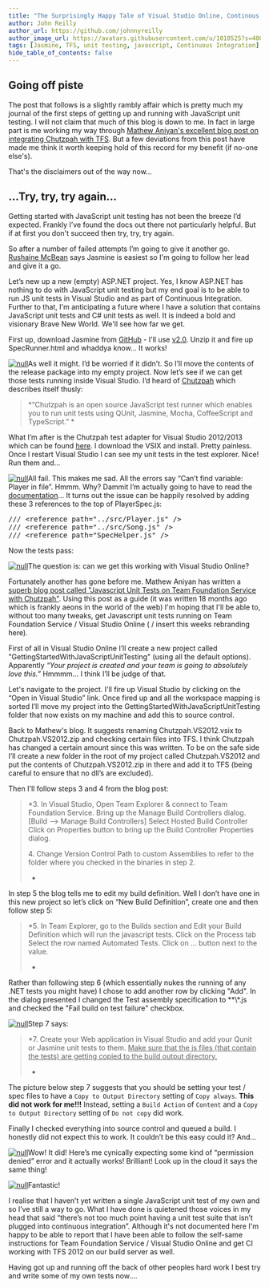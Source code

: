 ```yaml
---
title: "The Surprisingly Happy Tale of Visual Studio Online, Continous Integration and Chutzpah"
author: John Reilly
author_url: https://github.com/johnnyreilly
author_image_url: https://avatars.githubusercontent.com/u/1010525?s=400&u=294033082cfecf8ad1645b4290e362583b33094a&v=4
tags: [Jasmine, TFS, unit testing, javascript, Continuous Integration]
hide_table_of_contents: false
---
```

## Going off piste

 The post that follows is a slightly rambly affair which is pretty much my journal of the first steps of getting up and running with JavaScript unit testing. I will not claim that much of this blog is down to me. In fact in large part is me working my way through [Mathew Aniyan's excellent blog post on integrating Chutzpah with TFS](<http://blogs.msdn.com/b/visualstudioalm/archive/2012/07/09/javascript-unit-tests-on-team-foundation-service-with-chutzpah.aspx>). But a few deviations from this post have made me think it worth keeping hold of this record for my benefit (if no-one else's).

That's the disclaimers out of the way now...

## ...Try, try, try again...

Getting started with JavaScript unit testing has not been the breeze I’d expected. Frankly I’ve found the docs out there not particularly helpful. But if at first you don't succeed then try, try, try again.

So after a number of failed attempts I’m going to give it another go. [Rushaine McBean](<http://www.hanselminutes.com/412/getting-started-with-javascript-unit-testing-with-jasmine-and-rushaine-mcbean>) says Jasmine is easiest so I'm going to follow her lead and give it a go.

Let’s new up a new (empty) ASP.NET project. Yes, I know ASP.NET has nothing to do with JavaScript unit testing but my end goal is to be able to run JS unit tests in Visual Studio and as part of Continuous Integration. Further to that, I'm anticipating a future where I have a solution that contains JavaScript unit tests and C# unit tests as well. It is indeed a bold and visionary Brave New World. We'll see how far we get.

First up, download Jasmine from [GitHub](<http://jasmine.github.io/>) \- I'll use [v2.0](<https://github.com/pivotal/jasmine/blob/master/dist/jasmine-standalone-2.0.0.zip>). Unzip it and fire up SpecRunner.html and whaddya know... It works!

[![null](<http://4.bp.blogspot.com/-M-Qct1e8Ofo/UxiT5wHICLI/AAAAAAAAAiY/tHUQemETCGI/s320/LookItWorksRightOutTheBox.png>)](<http://4.bp.blogspot.com/-M-Qct1e8Ofo/UxiT5wHICLI/AAAAAAAAAiY/tHUQemETCGI/s1600/LookItWorksRightOutTheBox.png>)As well it might. I’d be worried if it didn’t. So I’ll move the contents of the release package into my empty project. Now let’s see if we can get those tests running inside Visual Studio. I’d heard of [Chutzpah](<https://chutzpah.codeplex.com/>) which describes itself thusly:

> *“Chutzpah is an open source JavaScript test runner which enables you to run unit tests using QUnit, Jasmine, Mocha, CoffeeScript and TypeScript.” *

What I’m after is the Chutzpah test adapter for Visual Studio 2012/2013 which can be found [here](<http://visualstudiogallery.msdn.microsoft.com/f8741f04-bae4-4900-81c7-7c9bfb9ed1fe>). I download the VSIX and install. Pretty painless. Once I restart Visual Studio I can see my unit tests in the test explorer. Nice! Run them and...

[![null](<http://2.bp.blogspot.com/-Ns9-ZoCzyxU/UxiVe83GQAI/AAAAAAAAAik/9rJiv7c3gOA/s320/EverythingFails.png>)](<http://2.bp.blogspot.com/-Ns9-ZoCzyxU/UxiVe83GQAI/AAAAAAAAAik/9rJiv7c3gOA/s1600/EverythingFails.png>)All fail. This makes me sad. All the errors say “Can’t find variable: Player in file”. Hmmm. Why? Dammit I’m actually going to have to read the [documentation](<https://chutzpah.codeplex.com/wikipage?title=Chutzpah%20File%20References&referringTitle=Documentation>)... It turns out the issue can be happily resolved by adding these 3 references to the top of PlayerSpec.js:

<pre>/// &lt;reference path="../src/Player.js" /&gt;
/// &lt;reference path="../src/Song.js" /&gt;
/// &lt;reference path="SpecHelper.js" /&gt;
</pre>

Now the tests pass:

[![null](<http://1.bp.blogspot.com/-n020yJN-tpA/UxiWLRegm5I/AAAAAAAAAis/TJHqYn08MZ4/s320/EverythingPasses.png>)](<http://1.bp.blogspot.com/-n020yJN-tpA/UxiWLRegm5I/AAAAAAAAAis/TJHqYn08MZ4/s1600/EverythingPasses.png>)The question is: can we get this working with Visual Studio Online?

Fortunately another has gone before me. Mathew Aniyan has written a [superb blog post called "Javascript Unit Tests on Team Foundation Service with Chutzpah"](<http://blogs.msdn.com/b/visualstudioalm/archive/2012/07/09/javascript-unit-tests-on-team-foundation-service-with-chutzpah.aspx>). Using this post as a guide (it was written 18 months ago which is frankly aeons in the world of the web) I'm hoping that I'll be able to, without too many tweaks, get Javascript unit tests running on Team Foundation Service / Visual Studio Online ( / insert this weeks rebranding here).

First of all in Visual Studio Online I’ll create a new project called "GettingStartedWithJavaScriptUnitTesting" (using all the default options). Apparently *“Your project is created and your team is going to absolutely love this.”* Hmmmm... I think I’ll be judge of that.

Let's navigate to the project. I'll fire up Visual Studio by clicking on the “Open in Visual Studio” link. Once fired up and all the workspace mapping is sorted I’ll move my project into the GettingStartedWithJavaScriptUnitTesting folder that now exists on my machine and add this to source control.

Back to Mathew's blog. It suggests renaming Chutzpah.VS2012.vsix to Chutzpah.VS2012.zip and checking certain files into TFS. I think Chutzpah has changed a certain amount since this was written. To be on the safe side I’ll create a new folder in the root of my project called Chutzpah.VS2012 and put the contents of Chutzpah.VS2012.zip in there and add it to TFS (being careful to ensure that no dll’s are excluded).

Then I'll follow steps 3 and 4 from the blog post:

> *3\. In Visual Studio, Open Team Explorer & connect to Team Foundation Service. Bring up the Manage Build Controllers dialog. [Build –> Manage Build Controllers] Select Hosted Build Controller Click on Properties button to bring up the Build Controller Properties dialog.
> 
> 4\. Change Version Control Path to custom Assemblies to refer to the folder where you checked in the binaries in step 2.
> 
> *

In step 5 the blog tells me to edit my build definition. Well I don’t have one in this new project so let’s click on “New Build Definition”, create one and then follow step 5:

> *5\. In Team Explorer, go to the Builds section and Edit your Build Definition which will run the javascript tests. Click on the Process tab Select the row named Automated Tests. Click on … button next to the value.
> 
> *

Rather than following step 6 (which essentially nukes the running of any .NET tests you might have) I chose to add another row by clicking "Add". In the dialog presented I changed the Test assembly specification to \*\*\\*.js and checked the "Fail build on test failure" checkbox.

[![null](<http://3.bp.blogspot.com/-4lbMIsT9jFQ/Ux3ATwBrPgI/AAAAAAAAAjY/4XSY0u0RpOE/s320/AutomatedTests.png>)](<http://3.bp.blogspot.com/-4lbMIsT9jFQ/Ux3ATwBrPgI/AAAAAAAAAjY/4XSY0u0RpOE/s1600/AutomatedTests.png>)Step 7 says:

> *7\. Create your Web application in Visual Studio and add your Qunit or Jasmine unit tests to them. <u>Make sure that the js files (that contain the tests) are getting copied to the build output directory.</u>
> 
> *

The picture below step 7 suggests that you should be setting your test / spec files to have a `Copy to Output Directory` setting of `Copy always`. **This did not work for me!!!** Instead, setting a `Build Action` of `Content` and a `Copy to Output Directory` setting of `Do not copy` did work.

Finally I checked everything into source control and queued a build. I honestly did not expect this to work. It couldn’t be this easy could it? And...

[![null](<http://2.bp.blogspot.com/-gEDIyMV7M_g/Uxibt99tuwI/AAAAAAAAAi8/G4I6XQp0aN0/s320/ItOnlyBlimminWellWorked.png>)](<http://2.bp.blogspot.com/-gEDIyMV7M_g/Uxibt99tuwI/AAAAAAAAAi8/G4I6XQp0aN0/s1600/ItOnlyBlimminWellWorked.png>)Wow! It did! Here’s me cynically expecting some kind of “permission denied” error and it actually works! Brilliant! Look up in the cloud it says the same thing!

[![null](<http://2.bp.blogspot.com/-A67cTSkzIDg/Uxib6wVnaWI/AAAAAAAAAjE/ZwbUdBJmi0w/s320/InTheCloudToo.png>)](<http://2.bp.blogspot.com/-A67cTSkzIDg/Uxib6wVnaWI/AAAAAAAAAjE/ZwbUdBJmi0w/s1600/InTheCloudToo.png>)Fantastic!

I realise that I haven’t yet written a single JavaScript unit test of my own and so I’ve still a way to go. What I have done is quietened those voices in my head that said “there’s not too much point having a unit test suite that isn’t plugged into continuous integration”. Although it's not documented here I'm happy to be able to report that I have been able to follow the self-same instructions for Team Foundation Service / Visual Studio Online and get CI working with TFS 2012 on our build server as well.

Having got up and running off the back of other peoples hard work I best try and write some of my own tests now....



